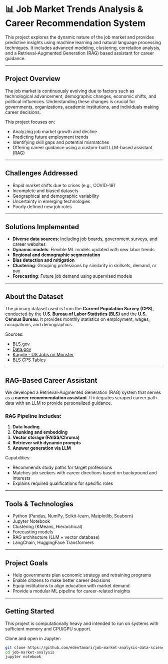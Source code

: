 # 📊 Job Market Trends Analysis & Career Recommendation System

This project explores the dynamic nature of the job market and provides predictive insights using machine learning and natural language processing techniques. It includes advanced modeling, clustering, correlation analysis, and a Retrieval-Augmented Generation (RAG) based assistant for career guidance.

---

##  Project Overview

The job market is continuously evolving due to factors such as technological advancement, demographic changes, economic shifts, and political influences. Understanding these changes is crucial for governments, organizations, academic institutions, and individuals making career decisions.

This project focuses on:
- Analyzing job market growth and decline
- Predicting future employment trends
- Identifying skill gaps and potential mismatches
- Offering career guidance using a custom-built LLM-based assistant (RAG)

---

##  Challenges Addressed

-  Rapid market shifts due to crises (e.g., COVID-19)
-  Incomplete and biased datasets
-  Geographical and demographic variability
-  Uncertainty in emerging technologies
-  Poorly defined new job roles

---

##  Solutions Implemented

- **Diverse data sources**: Including job boards, government surveys, and career websites
- **Dynamic models**: Flexible ML models updated with new labor trends
- **Regional and demographic segmentation**
- **Bias detection and mitigation**
- **Clustering**: Grouping professions by similarity in skillsets, demand, or pay
- **Forecasting**: Future job demand using supervised models

---

##  About the Dataset

The primary dataset used is from the **Current Population Survey (CPS)**, conducted by the **U.S. Bureau of Labor Statistics (BLS)** and the **U.S. Census Bureau**. It provides monthly statistics on employment, wages, occupations, and demographics.

Sources:
- [BLS.gov](https://www.bls.gov/)
- [Data.gov](https://catalog.data.gov/dataset)
- [Kaggle - US Jobs on Monster](https://www.kaggle.com/datasets/PromptCloudHQ/us-jobs-on-monstercom)
- [BLS CPS Tables](https://www.bls.gov/cps/tables.htm)

---

##  RAG-Based Career Assistant

We developed a Retrieval-Augmented Generation (RAG) system that serves as a **career recommendation assistant**. It integrates scraped career path data with an LLM to provide personalized guidance.

###  RAG Pipeline Includes:
1. **Data loading**
2. **Chunking and embedding**
3. **Vector storage (FAISS/Chroma)**
4. **Retriever with dynamic prompts**
5. **Answer generation via LLM**

Capabilities:
- Recommends study paths for target professions
- Matches job seekers with career directions based on background and interests
- Explains required qualifications for specific roles

---

##  Tools & Technologies

- Python (Pandas, NumPy, Scikit-learn, Matplotlib, Seaborn)
- Jupyter Notebook
- Clustering (KMeans, Hierarchical)
- Forecasting models
- RAG architecture (LLM + vector database)
- LangChain, HuggingFace Transformers

---

##  Project Goals

-  Help governments plan economic strategy and retraining programs
-  Enable citizens to make better career decisions
-  Equip institutions to align education with market demand
-  Provide a modular ML pipeline for career-related insights

---

##  Getting Started

This project is computationally heavy and intended to run on systems with sufficient memory and CPU/GPU support.

Clone and open in Jupyter:
```bash
git clone https://github.com/edenTamari/job-market-analysis-data-science-project.git
cd job-market-analysis
jupyter notebook
